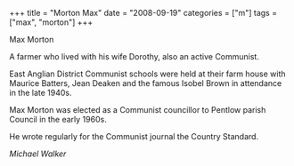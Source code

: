 +++
title = "Morton Max"
date = "2008-09-19"
categories = ["m"]
tags = ["max", "morton"]
+++

Max Morton

A farmer who lived with his wife Dorothy, also an active Communist.

East Anglian District Communist schools were held at their farm house with Maurice Batters, Jean Deaken and the famous Isobel Brown in attendance in the late 1940s.

Max Morton was elected as a Communist councillor to Pentlow parish Council in the early 1960s.

He wrote regularly for the Communist journal the Country Standard.

_Michael Walker_
